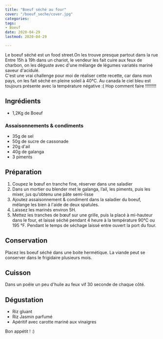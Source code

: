 ```yaml
---
title: "Boeuf séché au four"
cover: "/boeuf_seche/cover.jpg"
categories:
tags:
- Boeuf
date: 2020-04-29
lastmod: 2020-04-29

---
```

Le boeuf séché est un food street.On les trouve presque partout dans la rue Entre 15h à 19h dans un chariot, le vendeur les fait cuire aux feux de charbon, on les déguste avec d'une mélange de légumes variatés mariné saveur d'acidulé.   
C'est une vrai challenge pour moi de réaliser cette recette, car dans mon pays, on les fait séché en pleine soleil à 40°C. 
Au canada le ciel bleu est toujours présente avec la température négative :( Hop comment faire !!!!!!!!!

<!--more-->

## Ingrédients ##

- 1,2Kg de Boeuf

### Assaisonnements & condiments 

- 35g de sel
- 50g de sucre de cassonade
- 20g d'ail
- 40g de galanga
- 3 piments

## Préparation ##

1. Coupez le bœuf en tranche fine, réserver dans une saladier
2. Dans un mortier ou blender met le galanga, l’ail,  les piments, puis les mixer, jus qu’obtenu une pâte semi-lisse
3. Ajoutez assaisonnement & condiment dans la saladier du boeuf, mélange les bien à l'aide de deux spatules.
4. Laissez les marinés environ 5H. 
5. Mettez les tranches de bœuf sur une grille, puis la placé à mi-hauteur dans le four, et laissé séché pendant 4 heure à la température 90°C ou 195 °F. Pendant le temps de séchage laissé entre ouvert la port du four.

## Conservation ##

Placez les boeuf séché dans une boite hermétique. La viande peut se conserver dans le frigidaire plusieurs mois.

## Cuisson ##

Dans un poêle un peu d'huile au feux vif 30 seconde de chaque côté.

## Dégustation ##

- Riz gluant
- Riz Jasmin parfumé
- Apéritif avec carotte mariné aux vinaigres

Bon appétit ! :)
